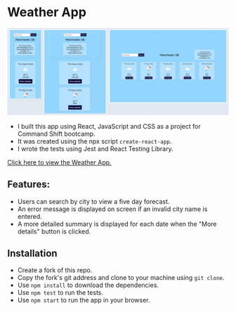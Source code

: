 # Weather App

<img src="src/img/weather-screenshot-2.jpg" alt="Screenshot of Weather App interface" title="Weather App" width="600px"><br>

- I built this app using React, JavaScript and CSS as a project for Command Shift bootcamp. 
- It was created using the npx script `create-react-app`. 
- I wrote the tests using Jest and React Testing Library. 

[Click here to view the Weather App.](https://check-the-forecast.netlify.app/)

## Features:
- Users can search by city to view a five day forecast.
- An error message is displayed on screen if an invalid city name is entered.
- A more detailed summary is displayed for each date when the "More details" button is clicked.

## Installation
- Create a fork of this repo.
- Copy the fork's git address and clone to your machine using `git clone`. 
- Use `npm install` to download the dependencies.
- Use `npm test` to run the tests.
- Use `npm start` to run the app in your browser.




